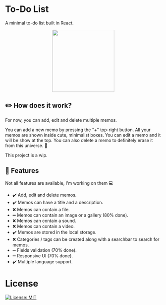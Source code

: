 
# To-Do List

A minimal to-do list built in React.

<p align="center">
  <img src="https://www.svgrepo.com/show/191348/tasks-list.svg" width="200px">
</p>

## ✏️ How does it work?

For now, you can add, edit and delete multiple memos.  

You can add a new memo by pressing the "+" top-right button. All your memos are shown inside cute, minimalist boxes. You can edit a memo and it will be show at the top. You can also delete a memo to definitely erase it from this universe. 🌌  

This project is a wip.

## 🔎 Features

Not all features are available, I'm working on them 💻

* ✔️ Add, edit and delete memos.
* ✔️ Memos can have a title and a description.
* ❌ Memos can contain a file.
* ➖ Memos can contain an image or a gallery (80% done).
* ❌ Memos can contain a sound.
* ❌ Memos can contain a video.
* ✔️ Memos are stored in the local storage.
* ❌ Categories / tags can be created along with a searchbar to search for memos.
* ➖ Fields validation (70% done).
* ➖ Responsive UI (70% done).
* ✔️ Multiple language support.

# License
[![License: MIT](https://img.shields.io/badge/License-MIT-yellow.svg)](https://opensource.org/licenses/MIT)
